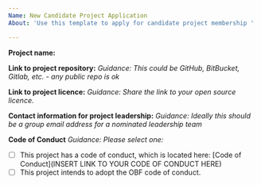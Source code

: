 ```yaml
---
Name: New Candidate Project Application
About: 'Use this template to apply for candidate project membership '

---
```


**Project name:** 

**Link to project repository:**
_Guidance:  This could be GitHub, BitBucket, Gitlab, etc. - any public repo is ok_

**Link to project licence:** 
_Guidance: Share the link to your open source licence._

**Contact information for project leadership:**
_Guidance: Ideally this should be a group email address for a nominated leadership team_

**Code of Conduct**
_Guidance: Please select one:_
- [ ] This project has a code of conduct, which is located here: [Code of Conduct](INSERT LINK TO YOUR CODE OF CONDUCT HERE)
- [ ] This project intends to adopt the OBF code of conduct.
